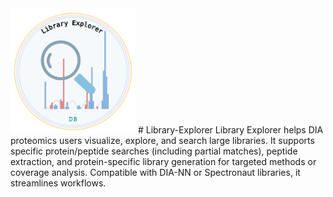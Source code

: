<img src="Library_Explorer_Icon.png" alt="Library Explorer Logo" width="200" height="200">
# Library-Explorer
Library Explorer helps DIA proteomics users visualize, explore, and search large libraries. It supports specific protein/peptide searches (including partial matches), peptide extraction, and protein-specific library generation for targeted methods or coverage analysis. Compatible with DIA-NN or Spectronaut libraries, it streamlines workflows.

